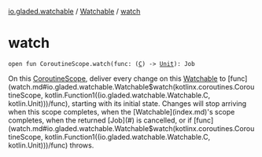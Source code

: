 [io.gladed.watchable](../index.md) / [Watchable](index.md) / [watch](./watch.md)

# watch

`open fun CoroutineScope.watch(func: (`[`C`](index.md#C)`) -> `[`Unit`](https://kotlinlang.org/api/latest/jvm/stdlib/kotlin/-unit/index.html)`): Job`

On this [CoroutineScope](#), deliver every change on this [Watchable](index.md) to [func](watch.md#io.gladed.watchable.Watchable$watch(kotlinx.coroutines.CoroutineScope, kotlin.Function1((io.gladed.watchable.Watchable.C, kotlin.Unit)))/func), starting with its initial
state. Changes will stop arriving when this scope completes, when the [Watchable](index.md)'s scope completes, when
the returned [Job](#) is cancelled, or if [func](watch.md#io.gladed.watchable.Watchable$watch(kotlinx.coroutines.CoroutineScope, kotlin.Function1((io.gladed.watchable.Watchable.C, kotlin.Unit)))/func) throws.

